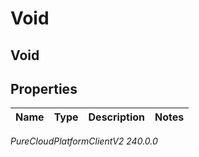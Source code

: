 # Void

## Void

## Properties

|Name | Type | Description | Notes|
|------------ | ------------- | ------------- | -------------|



_PureCloudPlatformClientV2 240.0.0_
